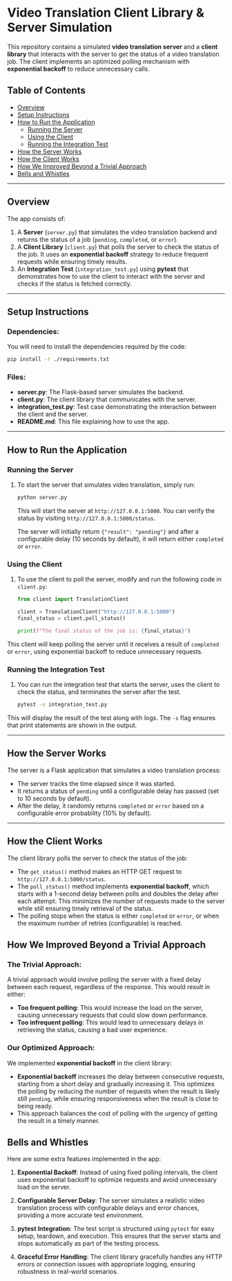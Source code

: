 # Video Translation Client Library & Server Simulation

This repository contains a simulated **video translation server** and a **client library** that interacts with the server to get the status of a video translation job. The client implements an optimized polling mechanism with **exponential backoff** to reduce unnecessary calls.

## Table of Contents

- [Overview](#overview)
- [Setup Instructions](#setup-instructions)
- [How to Run the Application](#how-to-run-the-application)
  - [Running the Server](#running-the-server)
  - [Using the Client](#using-the-client)
  - [Running the Integration Test](#running-the-integration-test)
- [How the Server Works](#how-the-server-works)
- [How the Client Works](#how-the-client-works)
- [How We Improved Beyond a Trivial Approach](#how-we-improved-beyond-a-trivial-approach)
- [Bells and Whistles](#bells-and-whistles)

---

## Overview

The app consists of:
1. A **Server** (`server.py`) that simulates the video translation backend and returns the status of a job (`pending`, `completed`, or `error`).
2. A **Client Library** (`client.py`) that polls the server to check the status of the job. It uses an **exponential backoff** strategy to reduce frequent requests while ensuring timely results.
3. An **Integration Test** (`integration_test.py`) using **pytest** that demonstrates how to use the client to interact with the server and checks if the status is fetched correctly.

---

## Setup Instructions

### Dependencies:
You will need to install the dependencies required by the code:

   ```bash
   pip install -r ./requirements.txt 
   ```
   
### Files:
- **server.py**: The Flask-based server simulates the backend.
- **client.py**: The client library that communicates with the server.
- **integration_test.py**: Test case demonstrating the interaction between the client and the server.
- **README.md**: This file explaining how to use the app.

---

## How to Run the Application

### Running the Server
1. To start the server that simulates video translation, simply run:

   ```bash
   python server.py
   ```
   This will start the server at `http://127.0.0.1:5000`. You can verify the status by visiting `http://127.0.0.1:5000/status`.

   The server will initially return `{"result": "pending"}` and after a configurable delay (10 seconds by default), it will return either `completed` or `error`.

### Using the Client

1. To use the client to poll the server, modify and run the following code in `client.py`:

   ```python
   from client import TranslationClient

   client = TranslationClient("http://127.0.0.1:5000")
   final_status = client.poll_status()

   print(f"The final status of the job is: {final_status}")
    ```

This client will keep polling the server until it receives a result of `completed` or `error`, using exponential backoff to reduce unnecessary requests.

### Running the Integration Test

1. You can run the integration test that starts the server, uses the client to check the status, and terminates the server after the test.

   ```bash
   pytest -s integration_test.py
    ```
This will display the result of the test along with logs. The `-s` flag ensures that print statements are shown in the output.

---

## How the Server Works

The server is a Flask application that simulates a video translation process:
- The server tracks the time elapsed since it was started.
- It returns a status of `pending` until a configurable delay has passed (set to 10 seconds by default).
- After the delay, it randomly returns `completed` or `error` based on a configurable error probability (10% by default).

---

## How the Client Works

The client library polls the server to check the status of the job:
- The `get_status()` method makes an HTTP GET request to `http://127.0.0.1:5000/status`.
- The `poll_status()` method implements **exponential backoff**, which starts with a 1-second delay between polls and doubles the delay after each attempt. This minimizes the number of requests made to the server while still ensuring timely retrieval of the status.
- The polling stops when the status is either `completed` or `error`, or when the maximum number of retries (configurable) is reached.

## How We Improved Beyond a Trivial Approach

### The Trivial Approach:
A trivial approach would involve polling the server with a fixed delay between each request, regardless of the response. This would result in either:
- **Too frequent polling**: This would increase the load on the server, causing unnecessary requests that could slow down performance.
- **Too infrequent polling**: This would lead to unnecessary delays in retrieving the status, causing a bad user experience.

### Our Optimized Approach:
We implemented **exponential backoff** in the client library:
- **Exponential backoff** increases the delay between consecutive requests, starting from a short delay and gradually increasing it. This optimizes the polling by reducing the number of requests when the result is likely still `pending`, while ensuring responsiveness when the result is close to being ready.
- This approach balances the cost of polling with the urgency of getting the result in a timely manner.

## Bells and Whistles

Here are some extra features implemented in the app:

1. **Exponential Backoff**: Instead of using fixed polling intervals, the client uses exponential backoff to optimize requests and avoid unnecessary load on the server.
   
2. **Configurable Server Delay**: The server simulates a realistic video translation process with configurable delays and error chances, providing a more accurate test environment.
   
3. **pytest Integration**: The test script is structured using `pytest` for easy setup, teardown, and execution. This ensures that the server starts and stops automatically as part of the testing process.

4. **Graceful Error Handling**: The client library gracefully handles any HTTP errors or connection issues with appropriate logging, ensuring robustness in real-world scenarios.
